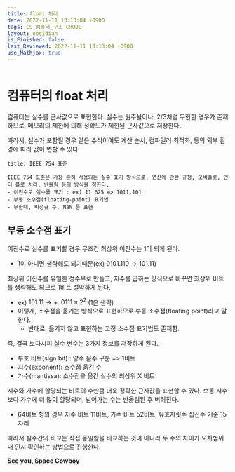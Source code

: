 ```yaml
---
title: float 처리
date: 2022-11-11 13:13:04 +0900
tags: CS 컴퓨터_구조 CRUDE 
layout: obsidian
is_Finished: false
last_Reviewed: 2022-11-11 13:13:04 +0900
use_Mathjax: true
---
```

```toc

```

# 컴퓨터의 float 처리

컴퓨터는 실수를 근사값으로 표현한다.
실수는 원주율이나, $2/3$처럼 무한한 경우가 존재하므로, 메모리의 제한에 의해 정확도가 제한된 근사값으로 저장한다.
 
따라서, 실수가 포함될 경우 같은 수식이여도 계산 순서, 컴파일러 최적화, 등의 외부 환경에 따라 값이 변할 수 있다. 

```ad-seealso
title: IEEE 754 표준

IEEE 754 표준은 가장 흔히 사용되는 실수 표기 방식으로, 연산에 관한 규정, 오버플로, 언더 플로 처리, 반올림 등의 방식을 정한다.
- 이진수로 실수를 표기 : ex) 11.625 => 1011.101
- 부동 소수점(floating-point) 표기법
- 무한대, 비정규 수, NaN 등 표현
```

## 부동 소수점 표기

이진수로 실수를 표기할 경우 무조건 최상위 이진수는 1이 되게 된다.
- 1이 아니면 생략해도 되기때문(ex) $0101.110 \rightarrow 101.11$)

최상위 이진수를 유일한 정수부로 만들고, 지수를 곱하는 방식으로 바꾸면 최상위 비트를 생략해도 되므로 1비트 절약하게 된다.
- ex) $101.11 \rightarrow +\ .0111 \times 2^2$ (1은 생략)
- 이렇게, 소수점을 옮기는 방식으로 표현하므로 부동 소수점(floating point)라고 말한다.
	- 반대로, 옮기지 않고 표현하는 고정 소수점 표기법도 존재함.

즉, 결국  보다시피 실수 변수는 3가지 정보를 저장하게 된다.
- 부호 비트(sign bit) : 양수 음수 구분 => 1비트
- 지수(exponent): 소수점 옮긴 수
- 가수(mantissa): 소수점을 옮긴 실수의 최상위 X 비트

지수와 가수에 할당되는 비트의 수만큼 더욱 정확한 근사값을 표현할 수 있다.
보통 지수보다 가수에 더 많이 할당되며, 넘어가는 수는 반올림된 후 버려진다.
- 64비트 형의 경우 지수 비트 11비트, 가수 비트 52비트, 유효자릿수 십진수 기준 15자리

따라서 실수간의 비교는 직접 동일함을 비교하는 것이 아니라 두 수의 차이가 오차범위 내 인지 확인하는 방법으로 진행한다.

**See you, Space Cowboy**
